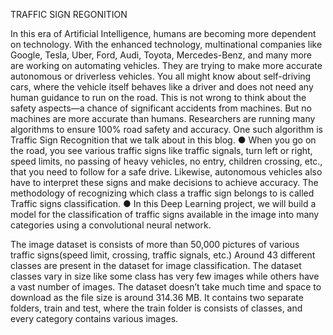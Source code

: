 TRAFFIC SIGN REGONITION

In this era of Artificial Intelligence, humans are becoming more dependent on
technology. With the enhanced technology, multinational companies like Google,
Tesla, Uber, Ford, Audi, Toyota, Mercedes-Benz, and many more are working on
automating vehicles. They are trying to make more accurate autonomous or
driverless vehicles. You all might know about self-driving cars, where the vehicle itself
behaves like a driver and does not need any human guidance to run on the road.
This is not wrong to think about the safety aspects—a chance of significant accidents
from machines. But no machines are more accurate than humans. Researchers are
running many algorithms to ensure 100% road safety and accuracy. One such
algorithm is Traffic Sign Recognition that we talk about in this blog.
● When you go on the road, you see various traffic signs like traffic signals, turn left or
right, speed limits, no passing of heavy vehicles, no entry, children crossing, etc., that
you need to follow for a safe drive. Likewise, autonomous vehicles also have to
interpret these signs and make decisions to achieve accuracy. The methodology of
recognizing which class a traffic sign belongs to is called Traffic signs classification.
● In this Deep Learning project, we will build a model for the classification of traffic
signs available in the image into many categories using a convolutional neural network.

The image dataset is consists of more than 50,000 pictures of various traffic
signs(speed limit, crossing, traffic signals, etc.) Around 43 different classes are
present in the dataset for image classification. The dataset classes vary in size like
some class has very few images while others have a vast number of images. The
dataset doesn’t take much time and space to download as the file size is around
314.36 MB. It contains two separate folders, train and test, where the train folder is
consists of classes, and every category contains various images.
